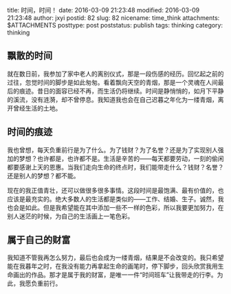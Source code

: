 title: 时间，时间！
date: 2016-03-09 21:23:48
modified: 2016-03-09 21:23:48
author: jxyi
postid: 82
slug: 82
nicename: time_think
attachments: $ATTACHMENTS
posttype: post
poststatus: publish
tags: thinking
category: thinking

## 飘散的时间

就在数日前，我参加了家中老人的离别仪式，那是一段伤感的经历。回忆起之前的过往，忽觉时间的脚步是如此匆匆。看着飘向天空的青烟，那是一个灵魂在人间最后的痕迹。昔日的面容已经不再，而生活仍将继续。时间是静悄悄的，如月下平静的溪流，没有涟漪，却不曾停息。我知道我也会在自己迟暮之年化为一缕青烟，离开曾经生活的土地。

<!--more-->

## 时间的痕迹

我也曾想，每天负重前行是为了什么。为了钱财？为了名誉？还是为了实现别人强加的梦想？也许都是，也许都不是。生活是辛苦的——每天都要劳动，一刻的偷闲都要感谢上天的恩惠。当我们走向生命的终点时，我们能带走什么？钱财？名誉？还是别人的梦想？都不能。

现在的我正值青壮，还可以做很多很多事情。这段时间是最饱满、最有价值的，也应该是最充实的。绝大多数人的生活都是类似的——工作、结婚、生子。诚然，我也会是如此。但是我希望能在其中添加一些不一样的色彩，所以我要更加努力，在别人迷茫的时候，为自己的生活画上一笔色彩。

## 属于自己的财富

我知道不管我再怎么努力，最后也会成为一缕青烟，结果是不会改变的。我只希望能在我暮年之时，在我没有能力再拿起生命的画笔时，停下脚步，回头欣赏我用生命画出的作品。那才是属于我的财富，是唯一一件“时间班车”让我带走的行李。为此，我愿负重前行。
